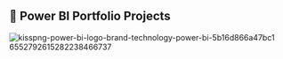 ## 🔗 Power BI Portfolio Projects


![kisspng-power-bi-logo-brand-technology-power-bi-5b16d866a47bc1 6552792615282238466737](https://github.com/D-Dhanashree/PowerBI/assets/173489424/12a424e0-4363-41cd-bf0b-d89f28be31e7)

